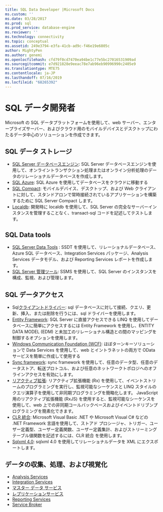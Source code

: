 ```yaml
---
title: SQL Data Developer |Microsoft Docs
ms.custom: ''
ms.date: 03/28/2017
ms.prod: sql
ms.prod_service: database-engine
ms.reviewer: ''
ms.technology: connectivity
ms.topic: conceptual
ms.assetid: 249e3794-e3fa-41cb-ad9c-f46e19e6805c
author: MightyPen
ms.author: genemi
ms.openlocfilehash: cfd79f0cd7470ea94be1c77e5bc27016531909ad
ms.sourcegitcommit: e7d921828e9eeac78e7ab96eb90996990c2405e9
ms.translationtype: MTE75
ms.contentlocale: ja-JP
ms.lasthandoff: 07/16/2019
ms.locfileid: "68265392"
---
```

# <a name="sql-data-developer"></a>SQL データ開発者
Microsoft の SQL データプラットフォームを使用して、web サーバー、エンタープライズサーバー、およびクラウド用のモバイルデバイスとデスクトップにわたるデータ中心のソリューションを作成できます。  

## <a name="sql-data-storage"></a>SQL データ ストレージ
* [SQL Server データベースエンジン](../database-engine/configure-windows/sql-server-database-engine.md): SQL Server データベースエンジンを使用して、オンライントランザクション処理またはオンライン分析処理のデータのリレーショナルデータベースを作成します。 
* [SQL Azure](https://docs.microsoft.com/azure/sql-database/): SQL Azure を使用してデータベースをクラウドに移動する 
* [SQL Compact](https://www.microsoft.com/download/details.aspx?id=17876): モバイルデバイス、デスクトップ、および Web クライアントに対して、スタンドアロンで常時接続されているアプリケーションを構築するために SQL Server Compact します。
* [Localdb](../database-engine/configure-windows/sql-server-2016-express-localdb.md): 開発時に localdb を使用して、SQL Server の完全なサーバーインスタンスを管理することなく、transact-sql コードを記述してテストします。

## <a name="sql-data-tools"></a>SQL Data tools
* [SQL Server Data Tools](../ssdt/download-sql-server-data-tools-ssdt.md) : SSDT を使用して、リレーショナルデータベース、Azure SQL データベース、Integration Services パッケージ、Analysis Services データモデル、および Reporting Services レポートを作成します。
* [SQL Server 管理ツール](../ssms/download-sql-server-management-studio-ssms.md): SSMS を使用して、SQL Server のインスタンスを構成、監視、および管理します。

## <a name="sql-data-access"></a>SQL データアクセス
* Sql[クライアントドライバー](sql-connection-libraries.md): sql データベースに対して接続、クエリ、更新、挿入、または削除を行うには、sql ドライバーを使用します。
* [Entity Framework](https://msdn.microsoft.com/library/gg696172.aspx): SQL Server に直接アクセスできる LINQ を使用してデータベースに簡単にアクセスするには Entity Framework を使用し、ENTITY DATA MODEL (EDM) と未加工のリレーショナル構造との間のマッピングを制御するオプションを使用します。 
* [Windows Communication Foundation (WCF)](https://msdn.microsoft.com/library/dd456779.aspx): ほぼターンキーソリューションで Data Services を使用して、web とイントラネットの両方で OData サービスを簡単に作成して使用する
* [Sync framework](https://msdn.microsoft.com/library/jj839436.aspx): sync framework を使用して、任意のデータ型、任意のデータストア、転送プロトコル、および任意のネットワークトポロジへのオフラインアクセスを有効にします。
* [リアクティブ拡張](https://msdn.microsoft.com/library/hh242985.aspx): リアクティブ拡張機能 (Rx) を使用して、イベントストリームのプログラミングを実行し、監視可能なシーケンスと LINQ スタイルのクエリ演算子を使用して非同期プログラミングを簡略化します。  JavaScript 用のリアクティブ拡張機能 (RxJS) を使用すると、監視可能なシーケンスを使用して、web 上での非同期コールバックベースおよびイベントドリブンプログラミングを簡素化できます。
* [CLR 統合](../relational-databases/clr-integration/common-language-runtime-clr-integration-programming-concepts.md): Microsoft Visual Basic .NET や Microsoft Visual C# などの .NET Framework 言語を使用して、ストアド プロシージャ、トリガー、ユーザー定義型、ユーザー定義関数、ユーザー定義集計、およびストリーミング テーブル値関数を記述するには、CLR 統合 を使用します。 
* [Sqlxml 4.0](../relational-databases/sqlxml/sqlxml-4-0-programming-concepts.md): sqlxml 4.0 を使用してリレーショナルデータを XML にエクスポートします。

## <a name="data-collection-processing-and-visualization"></a>データの収集、処理、および視覚化
* [Analysis Services](../analysis-services/analysis-services-developer-documentation.md)
* [Integration Services](../integration-services/integration-services-developer-documentation.md)  
* [マスター データ サービス](../master-data-services/develop/master-data-services-developer-documentation.md)
* [レプリケーションサービス](../relational-databases/replication/concepts/replication-developer-documentation.md)
* [Reporting Services](../reporting-services/reporting-services-developer-documentation.md)
* [Service Broker](../database-engine/configure-windows/sql-server-service-broker.md)


 
